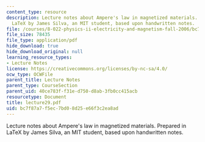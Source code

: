 ```yaml
---
content_type: resource
description: Lecture notes about Ampere's law in magnetized materials. Prepared in
  LaTeX by James Silva, an MIT student, based upon handwritten notes.
file: /courses/8-022-physics-ii-electricity-and-magnetism-fall-2006/bc7f87a7f5ec7bd08d25e66f3c2ea8ad_lecture29.pdf
file_size: 78435
file_type: application/pdf
hide_download: true
hide_download_original: null
learning_resource_types:
- Lecture Notes
license: https://creativecommons.org/licenses/by-nc-sa/4.0/
ocw_type: OCWFile
parent_title: Lecture Notes
parent_type: CourseSection
parent_uid: 40ce783f-f31e-d750-d8ab-3fb0cc415acb
resourcetype: Document
title: lecture29.pdf
uid: bc7f87a7-f5ec-7bd0-8d25-e66f3c2ea8ad
---
```

Lecture notes about Ampere's law in magnetized materials. Prepared in LaTeX by James Silva, an MIT student, based upon handwritten notes.